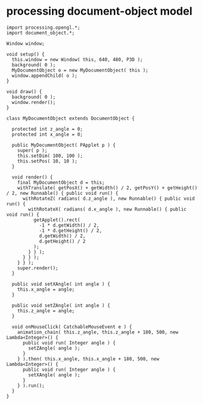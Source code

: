 # processing document-object model

    import processing.opengl.*;
    import document_object.*;
    
    Window window;
    
    void setup() {
      this.window = new Window( this, 640, 480, P3D );
      background( 0 );
      MyDocumentObject o = new MyDocumentObject( this );
      window.appendChild( o );
    }
    
    void draw() {
      background( 0 );
      window.render();
    }
    
    class MyDocumentObject extends DocumentObject {
    
      protected int z_angle = 0;
      protected int x_angle = 0;
    
      public MyDocumentObject( PApplet p ) {
        super( p );
        this.setDim( 100, 100 );
        this.setPos( 10, 10 );
      }
    
      void render() {
        final MyDocumentObject d = this;
        withTranslate( getPosX() + getWidth() / 2, getPosY() + getHeight() / 2, new Runnable() { public void run() {
          withRotateZ( radians( d.z_angle ), new Runnable() { public void run() {
            withRotateX( radians( d.x_angle ), new Runnable() { public void run() {
              getApplet().rect( 
                -1 * d.getWidth() / 2,
                -1 * d.getHeight() / 2,
                d.getWidth() / 2,
                d.getHeight() / 2
              );
            } } );
          } } );
        } } );
        super.render();
      }
    
      public void setXAngle( int angle ) {
        this.x_angle = angle;
      }
    
      public void setZAngle( int angle ) {
        this.z_angle = angle;
      }
    
      void onMouseClick( CatchableMouseEvent e ) {
        animation_chain( this.z_angle, this.z_angle + 180, 500, new Lambda<Integer>() {
          public void run( Integer angle ) {
            setZAngle( angle );
          }
        } ).then( this.x_angle, this.x_angle + 180, 500, new Lambda<Integer>() {
          public void run( Integer angle ) {
            setXAngle( angle );
          }
        } ).run();
      }
    }